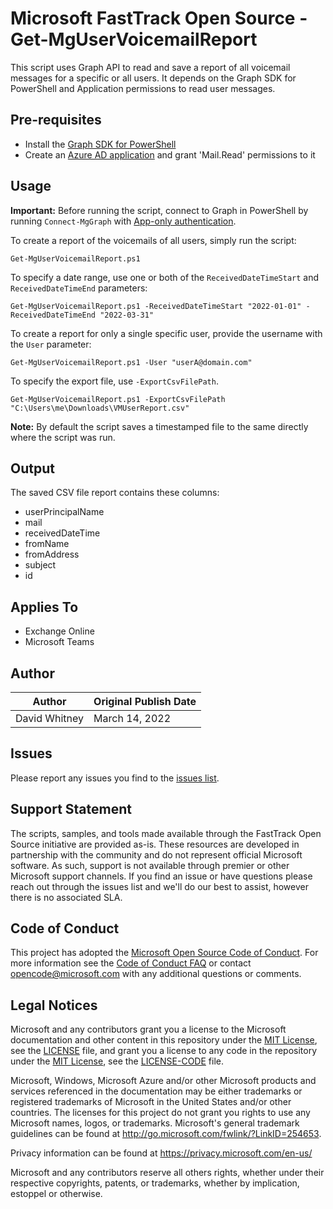 # Microsoft FastTrack Open Source - Get-MgUserVoicemailReport

This script uses Graph API to read and save a report of all voicemail messages for a specific or all users. It depends on the Graph SDK for PowerShell and Application permissions to read user messages.

## Pre-requisites

- Install the [Graph SDK for PowerShell]("https://docs.microsoft.com/en-us/graph/powershell/installation")
- Create an [Azure AD application]("https://docs.microsoft.com/en-us/graph/powershell/app-only?tabs=azure-portal") and grant 'Mail.Read' permissions to it

## Usage

**Important:** Before running the script, connect to Graph in PowerShell by running `Connect-MgGraph` with [App-only authentication](https://docs.microsoft.com/en-us/graph/powershell/app-only?tabs=azure-portal#authenticate).

To create a report of the voicemails of all users, simply run the script:

`Get-MgUserVoicemailReport.ps1`

To specify a date range, use one or both of the `ReceivedDateTimeStart` and `ReceivedDateTimeEnd` parameters:

`Get-MgUserVoicemailReport.ps1 -ReceivedDateTimeStart "2022-01-01" -ReceivedDateTimeEnd "2022-03-31"`

To create a report for only a single specific user, provide the username with the `User` parameter:

`Get-MgUserVoicemailReport.ps1 -User "userA@domain.com"`

To specify the export file, use `-ExportCsvFilePath`.

`Get-MgUserVoicemailReport.ps1 -ExportCsvFilePath "C:\Users\me\Downloads\VMUserReport.csv"`

**Note:** By default the script saves a timestamped file to the same directly where the script was run.

## Output

The saved CSV file report contains these columns:

* userPrincipalName
* mail
* receivedDateTime
* fromName
* fromAddress
* subject
* id

## Applies To

- Exchange Online
- Microsoft Teams

## Author

|Author|Original Publish Date
|----|--------------------------
|David Whitney|March 14, 2022|

## Issues

Please report any issues you find to the [issues list](https://github.com/microsoft/FastTrack/issues).

## Support Statement

The scripts, samples, and tools made available through the FastTrack Open Source initiative are provided as-is. These resources are developed in partnership with the community and do not represent official Microsoft software. As such, support is not available through premier or other Microsoft support channels. If you find an issue or have questions please reach out through the issues list and we'll do our best to assist, however there is no associated SLA.

## Code of Conduct

This project has adopted the [Microsoft Open Source Code of Conduct](https://opensource.microsoft.com/codeofconduct/).
For more information see the [Code of Conduct FAQ](https://opensource.microsoft.com/codeofconduct/faq/) or
contact [opencode@microsoft.com](mailto:opencode@microsoft.com) with any additional questions or comments.

## Legal Notices

Microsoft and any contributors grant you a license to the Microsoft documentation and other content in this repository under the [MIT License](https://opensource.org/licenses/MIT), see the [LICENSE](LICENSE) file, and grant you a license to any code in the repository under the [MIT License](https://opensource.org/licenses/MIT), see the [LICENSE-CODE](LICENSE-CODE) file.

Microsoft, Windows, Microsoft Azure and/or other Microsoft products and services referenced in the documentation may be either trademarks or registered trademarks of Microsoft in the United States and/or other countries. The licenses for this project do not grant you rights to use any Microsoft names, logos, or trademarks. Microsoft's general trademark guidelines can be found at http://go.microsoft.com/fwlink/?LinkID=254653.

Privacy information can be found at https://privacy.microsoft.com/en-us/

Microsoft and any contributors reserve all others rights, whether under their respective copyrights, patents,
or trademarks, whether by implication, estoppel or otherwise.

